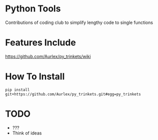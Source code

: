 
# Python Tools
Contributions of coding club to simplify lengthy code to single functions

# Features Include
https://github.com/Aurlex/py_trinkets/wiki

# How To Install
`pip install git+https://github.com/Aurlex/py_trinkets.git#egg=py_trinkets`

# TODO

- ???
- Think of ideas
